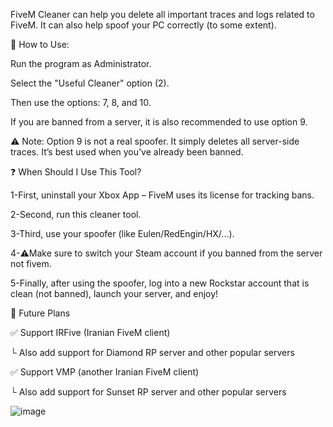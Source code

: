 FiveM Cleaner can help you delete all important traces and logs related to FiveM. It can also help spoof your PC correctly (to some extent).

🔧 How to Use:

Run the program as Administrator.

Select the "Useful Cleaner" option (2).

Then use the options: 7, 8, and 10.

If you are banned from a server, it is also recommended to use option 9.

⚠️ Note: Option 9 is not a real spoofer. It simply deletes all server-side traces. It’s best used when you’ve already been banned.

❓ When Should I Use This Tool?

1-First, uninstall your Xbox App – FiveM uses its license for tracking bans.

2-Second, run this cleaner tool.

3-Third, use your spoofer (like Eulen/RedEngin/HX/...).

4-⚠️Make sure to switch your Steam account if you banned from the server not fivem.

5-Finally, after using the spoofer, log into a new Rockstar account that is clean (not banned), launch your server, and enjoy!

🚀 Future Plans

✅ Support IRFive (Iranian FiveM client)

└ Also add support for Diamond RP server and other popular servers

✅ Support VMP (another Iranian FiveM client)

└ Also add support for Sunset RP server and other popular servers



![image](https://github.com/user-attachments/assets/de33eb19-ef48-4d9a-a62a-e56eb8426832)
